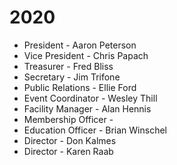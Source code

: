 # 2020

* President - Aaron Peterson
* Vice President - Chris Papach
* Treasurer - Fred Bliss
* Secretary - Jim Trifone
* Public Relations - Ellie Ford
* Event Coordinator - Wesley Thill
* Facility Manager - Alan Hennis
* Membership Officer - 
* Education Officer - Brian Winschel
* Director - Don Kalmes
* Director - Karen Raab

